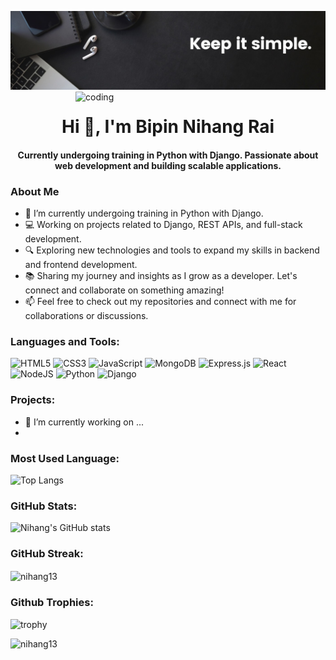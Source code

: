 
![logo](https://github.com/nihang13/nihang13/blob/main/1680705117421.jpg)
<img align="right" alt="coding" width="400" src="https://github.com/nihang13/nihang13/blob/main/gif.gif">
<h1 align="center">Hi 👋, I'm Bipin Nihang Rai</h1>


<h4 align="center"> Currently undergoing training in Python with Django. Passionate about web development and building scalable applications.</h4>

### About Me

- 🌱 I’m currently undergoing training in Python with Django.
- 💻 Working on projects related to Django, REST APIs, and full-stack development.
- 🔍 Exploring new technologies and tools to expand my skills in backend and frontend development.
- 📚 Sharing my journey and insights as I grow as a developer. Let's connect and collaborate on something amazing!
- 📫 Feel free to check out my repositories and connect with me for collaborations or discussions.
<!--
- 🔭 I’m currently working on ...
- 👯 I’m looking to collaborate on ...
- 🤔 I’m looking for help with ...
- 💬 Ask me about ...
- 📫 How to reach me: ...
- ⚡ Fun fact: ...
-->

### Languages and Tools:

![HTML5](https://img.shields.io/badge/html5-%23E34F26.svg?style=for-the-badge&logo=html5&logoColor=white)
![CSS3](https://img.shields.io/badge/css3-%231572B6.svg?style=for-the-badge&logo=css3&logoColor=white)
![JavaScript](https://img.shields.io/badge/javascript-%23323330.svg?style=for-the-badge&logo=javascript&logoColor=%23F7DF1E)
![MongoDB](https://img.shields.io/badge/MongoDB-%234ea94b.svg?style=for-the-badge&logo=mongodb&logoColor=white)
![Express.js](https://img.shields.io/badge/express.js-%23404d59.svg?style=for-the-badge&logo=express&logoColor=%2361DAFB)
![React](https://img.shields.io/badge/react-%2320232a.svg?style=for-the-badge&logo=react&logoColor=%2361DAFB)
![NodeJS](https://img.shields.io/badge/node.js-6DA55F?style=for-the-badge&logo=node.js&logoColor=white)
![Python](https://img.shields.io/badge/python-3670A0?style=for-the-badge&logo=python&logoColor=ffdd54)
![Django](https://img.shields.io/badge/django-%23092E20.svg?style=for-the-badge&logo=django&logoColor=white)

### Projects:
- 🔭 I’m currently working on ...
- 

### Most Used Language:

![Top Langs](https://github-readme-stats.vercel.app/api/top-langs/?username=nihang13&layout=compact&theme=tokyonight)


### GitHub Stats:

![Nihang's GitHub stats](https://github-readme-stats.vercel.app/api?username=nihang13&show_icons=true&theme=tokyonight)

### GitHub Streak:

<p><img align="center" src="https://github-readme-streak-stats.herokuapp.com/?user=nihang13&theme=tokyonight" alt="nihang13" /></p>

### Github Trophies:

![trophy](https://github-profile-trophy.vercel.app/?username=nihang13)

<p align="left"> <img src="https://komarev.com/ghpvc/?username=nihang13&label=Profile%20views&color=0e75b6&style=flat" alt="nihang13" /> </p>
